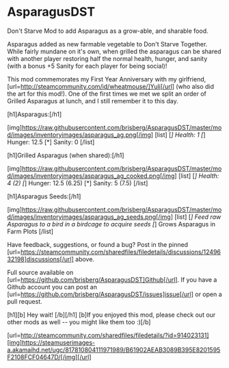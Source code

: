 # AsparagusDST
Don't Starve Mod to add Asparagus as a grow-able, and sharable food.

Asparagus added as new farmable vegetable to Don't Starve Together. While fairly mundane on it's own, when grilled the asparagus can be shared with another player restoring half the normal health, hunger, and sanity (with a bonus +5 Sanity for each player for being social)!

This mod commemorates my First Year Anniversary with my girlfriend, [url=http://steamcommunity.com/id/wheatmouse/]Yuli[/url] (who also did the art for this mod!). One of the first times we met we split an order of Grilled Asparagus at lunch, and I still remember it to this day.

[h1]Asparagus:[/h1]

[img]https://raw.githubusercontent.com/brisberg/AsparagusDST/master/mod/images/inventoryimages/asparagus_ag.png[/img]
[list]
[*] Health: 1
[*] Hunger: 12.5
[*] Sanity: 0
[/list]

[h1]Grilled Asparagus (when shared):[/h1]

[img]https://raw.githubusercontent.com/brisberg/AsparagusDST/master/mod/images/inventoryimages/asparagus_ag_cooked.png[/img]
[list]
[*] Health: 4 (2)
[*] Hunger: 12.5 (6.25)
[*] Sanity: 5 (7.5)
[/list]

[h1]Asparagus Seeds:[/h1]

[img]https://raw.githubusercontent.com/brisberg/AsparagusDST/master/mod/images/inventoryimages/asparagus_ag_seeds.png[/img]
[list]
[*] Feed raw Asparagus to a bird in a birdcage to acquire seeds
[*] Grows Asparagus in Farm Plots
[/list]

Have feedback, suggestions, or found a bug? Post in the pinned [url=https://steamcommunity.com/sharedfiles/filedetails/discussions/1249632198]discussions[/url] above.

Full source available on [url=https://github.com/brisberg/AsparagusDST]Github[/url]. If you have a Github account you can post an [url=https://github.com/brisberg/AsparagusDST/issues]issue[/url] or open a pull request.

[h1][b] Hey wait! [/b][/h1]
[b]If you enjoyed this mod, please check out our other mods as well -- you might like them too :)[/b]

[url=http://steamcommunity.com/sharedfiles/filedetails/?id=914023131][img]https://steamuserimages-a.akamaihd.net/ugc/817810804111971989/B61902AEAB3089B395E8201595F2108FCF04647D/[/img][/url]
